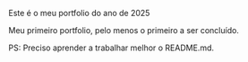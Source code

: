 Este é o meu portfolio do ano de 2025

Meu primeiro portfolio, pelo menos o primeiro a ser concluído.

PS: Preciso aprender a trabalhar melhor o README.md.